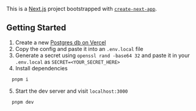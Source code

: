 This is a [Next.js](https://nextjs.org/) project bootstrapped with [`create-next-app`](https://github.com/vercel/next.js/tree/canary/packages/create-next-app).

## Getting Started

1. Create a new [Postgres db on Vercel](https://vercel.com/docs/storage/vercel-postgres)
2. Copy the config and paste it into an `.env.local` file
3. Generate a secret using `openssl rand -base64 32` and paste it in your `.env.local` as `SECRET=<YOUR_SECRET_HERE>`
4. Install dependencies

```bash
  pnpm i
```

5. Start the dev server and visit `localhost:3000`

```bash
  pnpm dev
```

